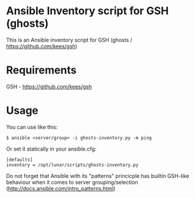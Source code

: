 # Ansible Inventory script for GSH (ghosts)
This is an Ansible inventory script for GSH (ghosts / https://github.com/kees/gsh)

# Requirements
GSH - https://github.com/kees/gsh

# Usage
You can use like this:

```
$ ansible <server/group> -i ghosts-inventory.py -m ping
```

Or set it statically in your ansible.cfg:

```
[defaults]
inventory = /opt/lunar/scripts/ghosts-inventory.py
```

Do not forget that Ansible with its "patterns" princicple has builtin GSH-like behaviour when it comes to server grouping/selection (http://docs.ansible.com/intro_patterns.html)

